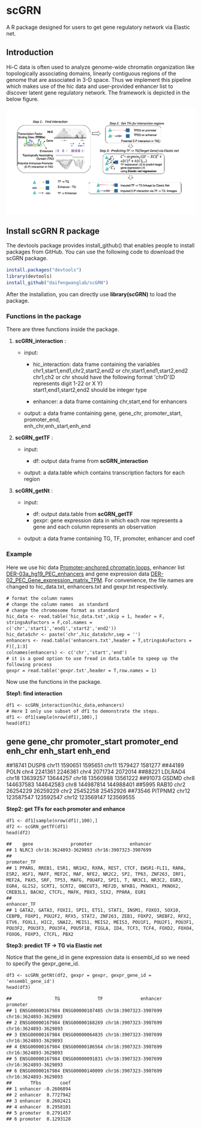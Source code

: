 # scGRN

A R package designed for users to get gene regulatory network via Elastic net. 

## Introduction
Hi-C data is often used to analyze genome-wide chromatin organization like topologically associating domains, linearly contiguous regions of the genome that are associated in 3-D space. Thus we implement this pipeline which makes use of the hic data and user-provided enhancer list to discover latent gene regulatory network. The framework is depicted in the below figure.

![Pipeline](https://github.com/mying4/scGRN/blob/master/pipeline.png)


## Install scGRN R package
The devtools package provides install_github() that enables people to install packages from GitHub. You can use the following code to download the scGRN package.
```R
install.packages("devtools")
library(devtools)
install_github("daifengwanglab/scGRN")
```

After the installation, you can directly use **library(scGRN)** to load the package.

### Functions in the package

There are three functions inside the package.

1. **scGRN_interaction** :
    * input:
        * hic_interaction: data frame containing the variables chr1,start1,end1,chr2,start2,end2
          or chr,start1,end1,start2,end2 
          chr1,ch2 or chr should have the following format 'chrD'(D represents digit 1-22 or X Y)                          
          start1,end1,start2,end2 should be integer type
          
        * enhancer: a data frame containing chr,start,end for enhancers
        
    * output: a data frame containing gene, gene_chr, promoter_start, promoter_end,               
      enh_chr,enh_start,enh_end
 
2. **scGRN_getTF** :
    * input: 
        * df: output data frame from **scGRN_interaction**
    
    * output: a data.table which contains transcription factors for each region

3. **scGRN_getNt** :
    * input: 
        * df: output data.table from **scGRN_getTF**
        * gexpr: gene expression data in which each row represents a gene and each column represents an observation
        
    * output:  a data frame containing TG, TF, promoter, enhancer and coef
    
### Example

Here we use hic data [Promoter-anchored chromatin loops](http://resource.psychencode.org/Datasets/Integrative/Promoter-anchored_chromatin_loops.bed), enhancer list [DER-03a_hg19_PEC_enhancers](http://resource.psychencode.org/Datasets/Derived/DER-03a_hg19_PEC_enhancers.bed)  and gene expression data [DER-02_PEC_Gene_expression_matrix_TPM](http://resource.psychencode.org/Datasets/Derived/DER-02_PEC_Gene_expression_matrix_TPM.txt).
For convenience, the file names are changed to hic_data.txt, enhancers.txt and gexpr.txt respectively.

```{r}
# format the column names
# change the column names  as standard
# change the chromosome format as standard
hic_data <- read.table('hic_data.txt',skip = 1, header = F, stringsAsFactors = F,col.names = c('chr','start1','end1','start2','end2')) 
hic_data$chr <- paste('chr',hic_data$chr,sep = '')
enhancers <- read.table('enhancers.txt',header = T,stringsAsFactors = F)[,1:3]
colnames(enhancers) <- c('chr','start','end')
# it is a good option to use fread in data.table to speep up the following process
gexpr = read.table('gexpr.txt',header = T,row.names = 1)
```

Now use the functions in the package.

**Step1: find interaction**
```{r}
df1 <- scGRN_interaction(hic_data,enhancers)
# Here I only use subset of df1 to demonstrate the steps.
df1 <- df1[sample(nrow(df1),100),]
head(df1)
```

##         gene gene_chr promoter_start promoter_end enh_chr enh_start   enh_end
##18741   DUSP8    chr11        1590651      1595651   chr11   1579427   1581277
##44189    POLN     chr4        2241361      2246361    chr4   2071734   2072014
##88221 LDLRAD4    chr18       13639257     13644257   chr18  13560988  13561222
##91073   GSDMD     chr8      144637583    144642583    chr8 144987814 144988401
##5995    RAB10     chr2       26254229     26259229    chr2  25452258  25452926
##73546 PITPNM2    chr12      123587547    123592547   chr12 123569147 123569555

    

**Step2: get TFs for each promoter and enhance**
```{r}
df1 <- df1[sample(nrow(df1),100),]
df2 <- scGRN_getTF(df1)
head(df2)

```

    ##    gene              promoter              enhancer
    ## 1 NLRC3 chr16:3624893-3629893 chr16:3907323-3907699
    ##                                                                                                                                                                                                                                                                                                                    promoter_TF
    ## 1 PPARG, RREB1, ESR1, NR1H2, RXRA, REST, CTCF, EWSR1-FLI1, RARA, ESR2, HSF1, MAFF, MEF2C, MAF, NFE2, NR2C2, SP2, TP63, ZNF263, IRF1, MEF2A, PAX5, SRF, TP53, MAFG, POU4F2, SPI1, T, NR3C1, NR3C2, EGR3, EGR4, GLIS2, SCRT1, SCRT2, ONECUT3, MEF2D, NFKB1, PKNOX1, PKNOX2, CREB3L1, BACH2, CTCFL, MAFK, PBX3, SIX2, PPARA, EGR1
    ##                                                                                                                                                                                                                                                                                                  enhancer_TF
    ## 1 GATA2, GATA3, FOXI1, SPI1, ETS1, STAT1, INSM1, FOXO3, SOX10, CEBPB, FOXP1, POU2F2, RFX5, STAT2, ZNF263, ZEB1, FOXP2, SREBF2, RFX2, ETV6, FOXL1, HIC2, SNAI2, MEIS1, MEIS2, MEIS3, POU1F1, POU2F1, POU3F1, POU3F2, POU3F3, POU3F4, POU5F1B, FIGLA, ID4, TCF3, TCF4, FOXD2, FOXO4, FOXO6, FOXP3, CTCFL, PBX2
 
**Step3: predict TF -> TG via Elastic net**

Notice that the gene_id in gene expression data is ensembl_id so we need to specify the gexpr_gene_id.
```{r}
df3 <- scGRN_getNt(df2, gexpr = gexpr, gexpr_gene_id = 'ensembl_gene_id')
head(df3)
```
    ##                TG              TF              enhancer              promoter
    ## 1 ENSG00000167984 ENSG00000107485 chr16:3907323-3907699 chr16:3624893-3629893
    ## 2 ENSG00000167984 ENSG00000168269 chr16:3907323-3907699 chr16:3624893-3629893
    ## 3 ENSG00000167984 ENSG00000064835 chr16:3907323-3907699 chr16:3624893-3629893
    ## 4 ENSG00000167984 ENSG00000186564 chr16:3907323-3907699 chr16:3624893-3629893
    ## 5 ENSG00000167984 ENSG00000091831 chr16:3907323-3907699 chr16:3624893-3629893
    ## 6 ENSG00000167984 ENSG00000140009 chr16:3907323-3907699 chr16:3624893-3629893
    ##       TFbs       coef
    ## 1 enhancer -0.2606894
    ## 2 enhancer  0.7727942
    ## 3 enhancer  0.2602421
    ## 4 enhancer  0.2958101
    ## 5 promoter  0.2791457
    ## 6 promoter  0.1293128

